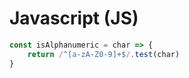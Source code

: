 # Javascript (JS)

```js
const isAlphanumeric = char => {
    return /^[a-zA-Z0-9]+$/.test(char)
}
```
